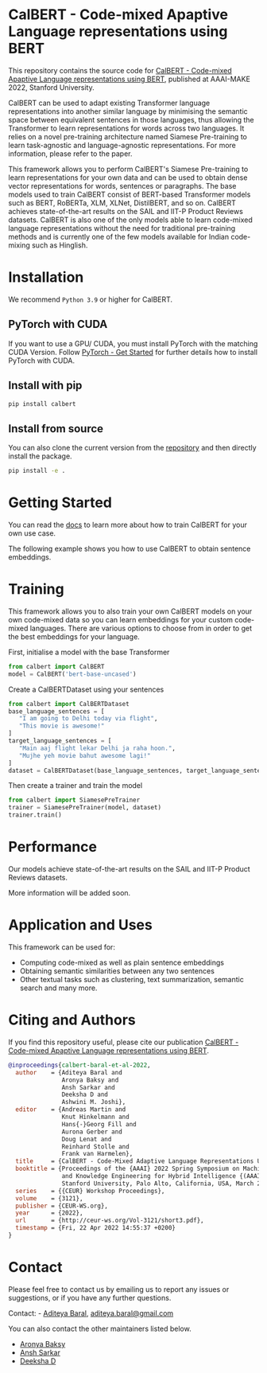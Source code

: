 # CalBERT - Code-mixed Apaptive Language representations using BERT

This repository contains the source code
for [CalBERT - Code-mixed Apaptive Language representations using BERT](http://ceur-ws.org/Vol-3121/short3.pdf),
published at AAAI-MAKE 2022, Stanford University.

CalBERT can be used to adapt existing Transformer language representations into another similar language by minimising
the semantic space between equivalent sentences in those languages, thus allowing the Transformer to learn
representations for words across two languages. It relies on a novel pre-training architecture named Siamese Pre-training to learn task-agnostic and language-agnostic
representations. For more information, please refer to the paper.

This framework allows you to perform CalBERT's Siamese Pre-training to learn representations for your own data and can be used to obtain dense vector representations for words, sentences or paragraphs. The base models used to 
train CalBERT consist of BERT-based Transformer models such as BERT, RoBERTa, XLM, XLNet, DistilBERT, and so on. 
CalBERT achieves state-of-the-art results on the SAIL and IIT-P Product Reviews datasets. CalBERT is also one of the
only models able to learn code-mixed language representations without the need for traditional pre-training methods and 
is currently one of the few models available for Indian code-mixing such as Hinglish.

# Installation

We recommend `Python 3.9` or higher for CalBERT.

## PyTorch with CUDA

If you want to use a GPU/ CUDA, you must install PyTorch with the matching CUDA Version. Follow 
[PyTorch - Get Started](https://pytorch.org/get-started/locally/) for further details how to install PyTorch with CUDA.

## Install with pip
   ```bash
   pip install calbert
   ```

## Install from source
You can also clone the current version from the [repository](https://github.com/aditeyabaral/calbert) and then directly 
install the package.
   ```bash
   pip install -e .
   ```

# Getting Started

You can read the [docs](https://calbert.readthedocs.io/en/latest/) to learn more about how to train CalBERT for your own
use case.

The following example shows you how to use CalBERT to obtain sentence embeddings.

# Training

This framework allows you to also train your own CalBERT models on your own code-mixed data so you can learn
embeddings for your custom code-mixed languages. There are various options to choose from in order to get the best
embeddings for your language.

First, initialise a model with the base Transformer
```python
from calbert import CalBERT
model = CalBERT('bert-base-uncased')
```

Create a CalBERTDataset using your sentences
```python
from calbert import CalBERTDataset
base_language_sentences = [
   "I am going to Delhi today via flight",
   "This movie is awesome!"
]
target_language_sentences = [
   "Main aaj flight lekar Delhi ja raha hoon.",
   "Mujhe yeh movie bahut awesome lagi!"
]
dataset = CalBERTDataset(base_language_sentences, target_language_sentences)
```

Then create a trainer and train the model
```python
from calbert import SiamesePreTrainer
trainer = SiamesePreTrainer(model, dataset)
trainer.train()
```

# Performance

Our models achieve state-of-the-art results on the SAIL and IIT-P Product Reviews datasets.

More information will be added soon.

# Application and Uses

This framework can be used for:

- Computing code-mixed as well as plain sentence embeddings
- Obtaining semantic similarities between any two sentences
- Other textual tasks such as clustering, text summarization, semantic search and many more.

# Citing and Authors

If you find this repository useful, please cite our publication [CalBERT - Code-mixed Apaptive Language representations using BERT](http://ceur-ws.org/Vol-3121/short3.pdf).

```bibtex
@inproceedings{calbert-baral-et-al-2022,
  author    = {Aditeya Baral and
               Aronya Baksy and
               Ansh Sarkar and
               Deeksha D and
               Ashwini M. Joshi},
  editor    = {Andreas Martin and
               Knut Hinkelmann and
               Hans{-}Georg Fill and
               Aurona Gerber and
               Doug Lenat and
               Reinhard Stolle and
               Frank van Harmelen},
  title     = {CalBERT - Code-Mixed Adaptive Language Representations Using {BERT}},
  booktitle = {Proceedings of the {AAAI} 2022 Spring Symposium on Machine Learning
               and Knowledge Engineering for Hybrid Intelligence {(AAAI-MAKE} 2022),
               Stanford University, Palo Alto, California, USA, March 21-23, 2022},
  series    = {{CEUR} Workshop Proceedings},
  volume    = {3121},
  publisher = {CEUR-WS.org},
  year      = {2022},
  url       = {http://ceur-ws.org/Vol-3121/short3.pdf},
  timestamp = {Fri, 22 Apr 2022 14:55:37 +0200}
}
```

# Contact

Please feel free to contact us by emailing us to report any issues or suggestions, or if you have any further
questions.

Contact: - [Aditeya Baral](https://aditeyabaral.github.io/), [aditeya.baral@gmail.com](mailto:aditeya.baral@gmail.com)

You can also contact the other maintainers listed below.

- [Aronya Baksy](mailto:abaksy@gmail.com)
- [Ansh Sarkar](mailto:anshsarkar1@gmail.com)
- [Deeksha D](mailto:deekshad132@gmail.com)
